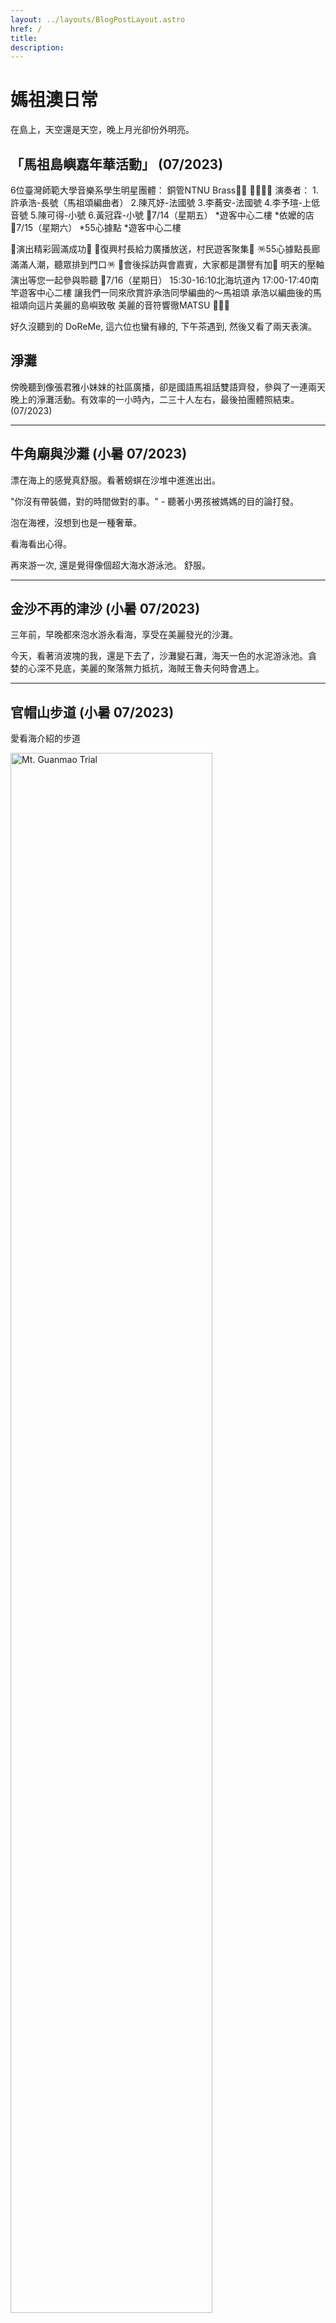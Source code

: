 ```yaml
---
layout: ../layouts/BlogPostLayout.astro
href: /
title:
description:
---
```


# 媽祖澳日常

在島上，天空還是天空，晚上月光卻份外明亮。

<!-- FIXME: start from here the latest on top -->

<!-- https://www.facebook.com/groups/486645124716583/announcements -->

## 「馬祖島嶼嘉年華活動」 (07/2023)

6位臺灣師範大學音樂系學生明星團體：
銅管NTNU Brass🎺🎺 🎺🎺🎺🎺
演奏者：
1.許承浩-長號（馬祖頌編曲者）
2.陳芃妤-法國號
3.李蕎安-法國號
4.李予瑄-上低音號
5.陳可得-小號
6.黃冠霖-小號
🎵7/14（星期五）
*遊客中心二樓
*依嬤的店
🎵7/15（星期六）
*55心據點
*遊客中心二樓

🎉演出精彩圓滿成功🎉
🎊復興村長給力廣播放送，村民遊客聚集🎊
🪅55心據點長廊滿滿人潮，聽眾排到門口🪅
👏會後採訪與會嘉賓，大家都是讚譽有加👏
明天的壓軸演出等您一起參與聆聽
🎵7/16（星期日）
15:30-16:10北海坑道內
17:00-17:40南竿遊客中心二樓
讓我們一同來欣賞許承浩同學編曲的～馬祖頌
承浩以編曲後的馬祖頌向這片美麗的島嶼致敬
美麗的音符響徹MATSU 🎵😊🎶

好久沒聽到的 DoReMe, 這六位也蠻有緣的, 下午茶遇到, 然後又看了兩天表演。
<!-- above change to latest on top -->

## 淨灘
傍晚聽到像張君雅小妹妹的社區廣播，卻是國語馬祖話雙語齊發，參與了一連兩天晚上的淨灘活動。有效率的一小時內，二三十人左右，最後拍團體照結束。 (07/2023)

---

## 牛角廟與沙灘 (小暑  07/2023)
漂在海上的感覺真舒服。看著螃蜞在沙堆中進進出出。

"你沒有帶裝備，對的時間做對的事。" - 聽著小男孩被媽媽的目的論打發。

泡在海裡，沒想到也是一種奢華。

看海看出心得。


再來游一次, 還是覺得像個超大海水游泳池。 舒服。


---


## 金沙不再的津沙 (小暑 07/2023)
三年前，早晚都來泡水游永看海，享受在美麗發光的沙灘。

今天，看著消波塊的我，還是下去了，沙灘變石灘，海天一色的水泥游泳池。貪
婪的心深不見底，美麗的聚落無力抵抗，海賊王魯夫何時會遇上。

---

## 官帽山步道 (小暑 07/2023)
愛看海介紹的步道
<!-- ![Mt. Guanmao Trial.](/GuanmaoshanTrial.jpg) -->
<img src="/GuanmaoshanTrial.jpg" width="80%" alt="Mt. Guanmao Trial"> 


植物多，46據點，360度觀景台, 還有蚊子很多的炮彈路。

---

## 北海坑道 大漢據點
 <!-- (07/2023) -->
挖挖 挖挖挖

---

## 西尾半島物產 阿池地產淡菜
<!-- (07/2023) -->
早上到中午, 現場買了, 老闆代客料理(+100), 就木板桌擺路中央，就這樣吃起
來。 這邊的做法是連湯一起上的，喝起來還過癮的。

老闆認真的教我剝殼, 還教我黃色的是母，白色是公, 外表看不出來，打開才知道。

---

## 軍中樂園 / 831 / 軍官與士兵特約茶室 / 鵲橋 / 工兵教室
屄字電碼 8311，八三么, 就這樣來的。 走進歷史，看到代碼, 意象, 創意, 慾望,  無助, 都不曾因時間而磨滅。

無形的枷鎖也揮之不去。
過去可以有特約茶室，七十年後只能空談性專區。

鵲橋, 座落在 831前, 連接了工兵教室。 我想我懂你的厭世式幽默。

---

## 山隴獅子市場
固定擺買淡菜，牡犡算是特色。周邊外圍，不定時會出現，一些魚貝類，各種附
近海裡海邊有的，就來買一遍吃一遍吧。

---

## 馬祖民俗文物館
預計快速逛一圈，沒想到逛了兩小時。

<!-- https://vocus.cc/article/63174c93fd89780001b92832 -->

---

[Matsuverse](/)
